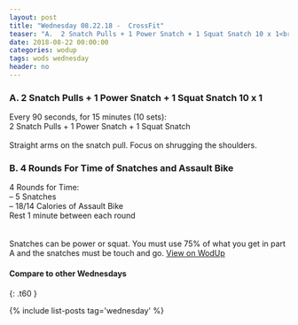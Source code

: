 ```yaml
---
layout: post
title: "Wednesday 08.22.18 -  CrossFit"
teaser: "A.  2 Snatch Pulls + 1 Power Snatch + 1 Squat Snatch 10 x 1<br/> B.  4 Rounds For Time of Snatches and Assault Bike"
date: 2018-08-22 00:00:00
categories: wodup
tags: wods wednesday
header: no
---
```



<h3>A.  2 Snatch Pulls + 1 Power Snatch + 1 Squat Snatch 10 x 1</h3>
Every 90 seconds, for 15 minutes (10 sets):<br/>2 Snatch Pulls + 1 Power Snatch + 1 Squat Snatch<br/><br/>Straight arms on the snatch pull. Focus on shrugging the shoulders.
<h3>B.  4 Rounds For Time of Snatches and Assault Bike</h3>
4 Rounds for Time:<br/>– 5 Snatches<br/>– 18/14 Calories of Assault Bike<br/>Rest 1 minute between each round<br/>
<br/><br/>Snatches can be power or squat.  You must use 75% of what you get in part A and the snatches must be touch and go. 
<a href="https://www.wodup.com/gyms/asphodel/wods/8774" target="blank">View on WodUp</a>


#### Compare to other Wednesdays
{: .t60 }

{% include list-posts tag='wednesday' %}